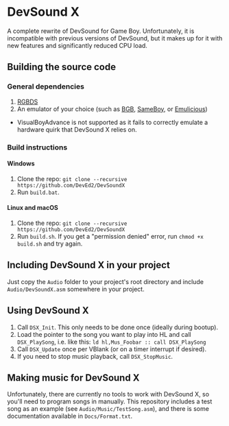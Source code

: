 # DevSound X
A complete rewrite of DevSound for Game Boy. Unfortunately, it is incompatible with previous versions of DevSound, but it makes up for it with new features and significantly reduced CPU load.

## Building the source code

### General dependencies

1. [RGBDS](https://github.com/gbdev/rgbds)
2. An emulator of your choice (such as [BGB](https://bgb.bircd.org), [SameBoy](https://sameboy.github.io), or [Emulicious](https://emulicious.net))
- VisualBoyAdvance is not supported as it fails to correctly emulate a hardware quirk that DevSound X relies on.

### Build instructions
#### Windows
1. Clone the repo: `git clone --recursive https://github.com/DevEd2/DevSoundX`
2. Run `build.bat`.

#### Linux and macOS
1. Clone the repo: `git clone --recursive https://github.com/DevEd2/DevSoundX`
2. Run `build.sh`. If you get a "permission denied" error, run `chmod +x build.sh` and try again.

## Including DevSound X in your project
Just copy the `Audio` folder to your project's root directory and include `Audio/DevSoundX.asm` somewhere in your project.

## Using DevSound X
1. Call `DSX_Init`. This only needs to be done once (ideally during bootup).
2. Load the pointer to the song you want to play into HL and call `DSX_PlaySong`, i.e. like this: `ld hl,Mus_Foobar :: call DSX_PlaySong`
3. Call `DSX_Update` once per VBlank (or on a timer interrupt if desired).
4. If you need to stop music playback, call `DSX_StopMusic`.

## Making music for DevSound X
Unfortunately, there are currently no tools to work with DevSound X, so you'll need to program songs in manually. This repository includes a test song as an example (see `Audio/Music/TestSong.asm`), and there is some documentation available in `Docs/Format.txt`.
